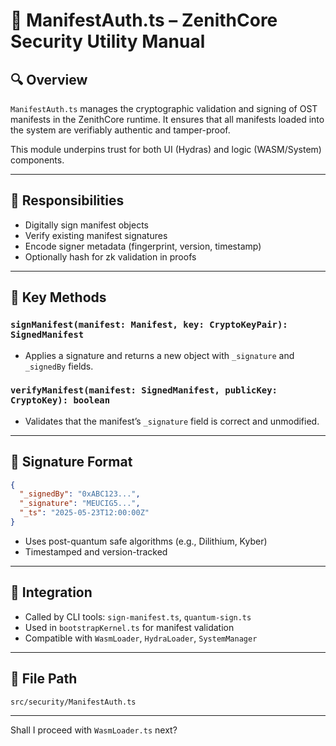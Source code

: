 
# 🔏 ManifestAuth.ts – ZenithCore Security Utility Manual

## 🔍 Overview

`ManifestAuth.ts` manages the cryptographic validation and signing of OST manifests in the ZenithCore runtime. It ensures that all manifests loaded into the system are verifiably authentic and tamper-proof.

This module underpins trust for both UI (Hydras) and logic (WASM/System) components.

---

## 🎯 Responsibilities

- Digitally sign manifest objects
- Verify existing manifest signatures
- Encode signer metadata (fingerprint, version, timestamp)
- Optionally hash for zk validation in proofs

---

## 🧠 Key Methods

### `signManifest(manifest: Manifest, key: CryptoKeyPair): SignedManifest`
- Applies a signature and returns a new object with `_signature` and `_signedBy` fields.

### `verifyManifest(manifest: SignedManifest, publicKey: CryptoKey): boolean`
- Validates that the manifest’s `_signature` field is correct and unmodified.

---

## 🔐 Signature Format

```json
{
  "_signedBy": "0xABC123...",
  "_signature": "MEUCIG5...",
  "_ts": "2025-05-23T12:00:00Z"
}
```

- Uses post-quantum safe algorithms (e.g., Dilithium, Kyber)
- Timestamped and version-tracked

---

## 🔗 Integration

- Called by CLI tools: `sign-manifest.ts`, `quantum-sign.ts`
- Used in `bootstrapKernel.ts` for manifest validation
- Compatible with `WasmLoader`, `HydraLoader`, `SystemManager`

---

## 📁 File Path

```
src/security/ManifestAuth.ts
```

---

Shall I proceed with `WasmLoader.ts` next?
